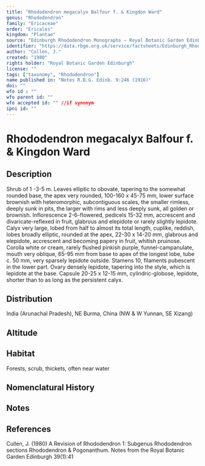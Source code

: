 ```yaml
---
title: "Rhododendron megacalyx Balfour f. & Kingdon Ward"
genus: "Rhododendron"
family: "Ericaceae"
order: "Ericales"
kingdom: "Plantae"
source: "Edinburgh Rhododendron Monographs – Royal Botanic Garden Edinburgh"
identifier: "https://data.rbge.org.uk/service/factsheets/Edinburgh_Rhododendron_Monographs.xhtml"
author: "Cullen, J."
created: "1980"
rights holder: "Royal Botanic Garden Edinburgh"
license: ""
tags: ["taxonomy", "Rhododendron"]
name published in: "Notes R.B.G. Edinb. 9:246 (1916)"
doi: ""
wfo id : ""
wfo parent id: ""
wfo accepted id: "" //if synonym                      
ipni id: ""
---
```


                       

# Rhododendron megacalyx Balfour f. & Kingdon Ward

## Description
Shrub of 1 -3-5 m. Leaves elliptic to obovate, tapering to the somewhat rounded base, the apex very rounded, 100-160 x 45-75 mm, lower surface brownish with heteromorphic, subcontiguous scales, the smaller rimless, deeply sunk in pits, the larger with rims and less deeply sunk, all golden or brownish. Inflorescence 2-6-fIowered, pedicels 15-32 mm, accrescent and divaricate-reflexed in fruit, glabrous and elepidote or rarely slightly lepidote. Calyx very large, lobed from half to almost its total length, cuplike, reddish, lobes broadly elliptic, rounded at the apex, 22-30 x 14-20 mm, glabrous and elepidote, accrescent and becoming papery in fruit, whitish pruinose. Corolla white or cream, rarely flushed pinkish purple, funnel-campanulate, mouth very oblique, 65-95 mm from base to apex of the longest lobe, tube c. 50 mm, very sparsely lepidote outside. Stamens 10, filaments pubescent in the lower part. Ovary densely lepidote, tapering into the style, which is lepidote at the base. Capsule 20-25 x 12-15 mm, cylindric-globose, lepidote, shorter than to as long as the persistent calyx.

## Distribution
India (Arunachal Pradesh), NE Burma, China (NW & W Yunnan, SE Xizang)

## Altitude


## Habitat
Forests, scrub, thickets, often near water

## Nomenclatural History

                       
## Notes


## References

Cullen, J. (1980) A Revision of Rhododendron 1: Subgenus Rhododendron sections Rhododendron & Pogonanthum. Notes from the Royal Botanic Garden Edinburgh 39(1):41
